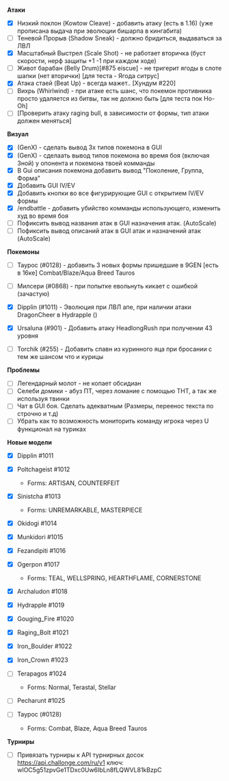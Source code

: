 **Атаки**
- [x]  Низкий поклон (Kowtow Cleave) - добавить атаку (есть в 1.16) (уже прописана выдача при эволюции бишарпа в кингабита)
- [ ]  Теневой Прорыв (Shadow Sneak) - должно бридиться, выдаваться за ЛВЛ
- [x]  Масштабный Выстрел (Scale Shot)  - не работает вторичка (буст скорости, нерф защиты +1 -1 при каждом ходе)
- [ ]  Живот барабан (Belly Drum)[#875 eiscue] - не тригерит ягоды в слоте шапки (нет вторички) [для теста - Ягода ситрус]
- [x] Атака стаей (Beat Up) - всегда мажет.. [Хундум #220]
- [ ] Вихрь (Whirlwind) - при атаке есть шанс, что покемон противника просто удаляется из битвы, так не должно быть [для теста пок Ho-Oh]
- [ ]  [Проверить атаку raging bull, в зависимости от формы, тип атаки должен меняться]

**Визуал**
- [x]  (GenX) - сделать вывод 3х типов покемона в GUI
- [x]  (GenX) - сделаать вывод типов покемона во время боя (включая 3ной) у опонента и покемона твоей комманды
- [x]  В Gui описания покемона добавить вывод "Поколение, Группа, Форма"
- [x]  Добавить GUI IV/EV
- [x]  Добавить кнопки во все фигурирующие GUI с открытием IV/EV формы
- [x]  /endbattle - добавить убийство комманды использующего, изменить худ во время боя
- [ ] Пофиксить вывод названия атак в GUI назначения атак. (AutoScale)
- [ ] Пофиксить вывод описаний атак в GUI атак и назначений атак (AutoScale)

**Покемоны**
- [ ] Таурос (#0128) - добавить 3 новых формы пришедшие в 9GEN [есть в 16ке] Combat/Blaze/Aqua Breed Tauros
- [ ] Милсери (#0868) - при попытке евольнуть кикает с ошибкой (зачастую)
- [x] Dipplin (#1011) - Эволюция при ЛВЛ апе, при наличии атаки DragonCheer в Hydrapple ()
- [x] Ursaluna (#901) - Добавить атаку HeadlongRush при получении 43 уровня
- [ ] Torchik (#255) - Добавить спавн из куринного яца при бросании с тем же шансом что и курицы


**Проблемы**
- [ ] Легендарный молот - не копает обсидиан
- [ ] Селеби домики - абуз ПТ, через ломание с помощью ТНТ, а так же используя твинки
- [ ] Чат в GUI боя. Сделать адекватным (Размеры, переенос текста по строчно и т.д)
- [ ] Убрать как то возможность мониторить команду игрока через U функционал на туриках

**Новые модели**
- [x] Dipplin #1011
- [x] Poltchageist #1012
	* Forms: ARTISAN, COUNTERFEIT
- [x] Sinistcha #1013
	* Forms: UNREMARKABLE, MASTERPIECE
- [x] Okidogi #1014
- [x] Munkidori #1015
- [x] Fezandipiti #1016
- [x] Ogerpon #1017
    * Forms: TEAL, WELLSPRING,  HEARTHFLAME,  CORNERSTONE
- [x] Archaludon #1018
- [x] Hydrapple #1019
- [x] Gouging_Fire #1020
- [x] Raging_Bolt #1021
- [x] Iron_Boulder #1022
- [x] Iron_Crown #1023
- [ ] Terapagos #1024
   * Forms: Normal, Terastal, Stellar
- [ ] Pecharunt #1025

- [ ] Таурос (#0128)
    * Forms: Combat, Blaze, Aqua Breed Tauros

**Турниры**
- [ ] Привязать турниры к API турнирных досок https://api.challonge.com/ru/v1 ключ: wlOC5g51zpvGe1TDxc0Uw6IbLn8fLQWVL81kBzpC

